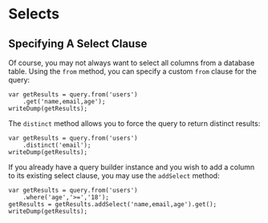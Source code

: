 # Selects

## Specifying A Select Clause

Of course, you may not always want to select all columns from a database table. Using the `from` method, you can specify a custom `from` clause for the query:

```text
var getResults = query.from('users')
    .get('name,email,age');
writeDump(getResults);
```

The `distinct` method allows you to force the query to return distinct results:

```text
var getResults = query.from('users')
    .distinct('email');
writeDump(getResults);
```

If you already have a query builder instance and you wish to add a column to its existing select clause, you may use the `addSelect` method:

```text
var getResults = query.from('users')
    .where('age','>=','18');
getResults = getResults.addSelect('name,email,age').get();
writeDump(getResults);
```

